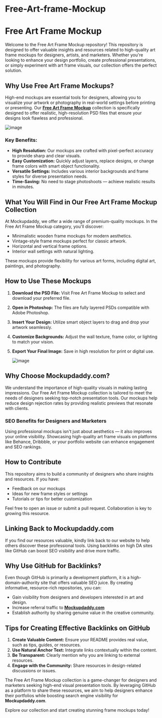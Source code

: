 # Free-Art-frame-Mockup

# Free Art Frame Mockup

Welcome to the Free Art Frame Mockup repository! This repository is designed to offer valuable insights and resources related to high-quality art frame mockups for designers, artists, and marketers. Whether you're looking to enhance your design portfolio, create professional presentations, or simply experiment with art frame visuals, our collection offers the perfect solution. 

## Why Use Free Art Frame Mockups?

High-end mockups are essential tools for designers, allowing you to visualize your artwork or photography in real-world settings before printing or presenting. Our **[Free Art Frame Mockup](https://www.mockupdaddy.com/frame-mockup)** collection is specifically designed to offer realistic, high-resolution PSD files that ensure your designs look flawless and professional.

![image](https://github.com/user-attachments/assets/3983667d-2f98-4132-b3d0-f1bfd75e575e)


### Key Benefits:

- **High Resolution:** Our mockups are crafted with pixel-perfect accuracy to provide sharp and clear visuals.
- **Easy Customization:** Quickly adjust layers, replace designs, or change frame colors with smart object functionality.
- **Versatile Settings:** Includes various interior backgrounds and frame styles for diverse presentation needs.
- **Time-Saving:** No need to stage photoshoots — achieve realistic results in minutes.

## What You Will Find in Our Free Art Frame Mockup Collection

At Mockupdaddy, we offer a wide range of premium-quality mockups. In the Free Art Frame Mockup category, you'll discover:

- Minimalistic wooden frame mockups for modern aesthetics.
- Vintage-style frame mockups perfect for classic artwork.
- Horizontal and vertical frame options.
- Interior wall settings with natural lighting.

These mockups provide flexibility for various art forms, including digital art, paintings, and photography.

## How to Use These Mockups

1. **Download the PSD File:** Visit Free Art Frame Mockup to select and download your preferred file.
2. **Open in Photoshop:** The files are fully layered PSDs compatible with Adobe Photoshop.
3. **Insert Your Design:** Utilize smart object layers to drag and drop your artwork seamlessly.
4. **Customize Backgrounds:** Adjust the wall texture, frame color, or lighting to match your vision.
5. **Export Your Final Image:** Save in high resolution for print or digital use.

   ![image](https://github.com/user-attachments/assets/e29bd8b0-0b51-4c75-9a35-64988faba7ee)


## Why Choose Mockupdaddy.com?

We understand the importance of high-quality visuals in making lasting impressions. Our Free Art Frame Mockup collection is tailored to meet the needs of designers seeking top-notch presentation tools. Our mockups help reduce design rejection rates by providing realistic previews that resonate with clients.

### SEO Benefits for Designers and Marketers

Using professional mockups isn't just about aesthetics — it also improves your online visibility. Showcasing high-quality art frame visuals on platforms like Behance, Dribbble, or your portfolio website can enhance engagement and SEO rankings.

## How to Contribute

This repository aims to build a community of designers who share insights and resources. If you have:

- Feedback on our mockups
- Ideas for new frame styles or settings
- Tutorials or tips for better customization

Feel free to open an issue or submit a pull request. Collaboration is key to growing this resource.

## Linking Back to Mockupdaddy.com

If you find our resources valuable, kindly link back to our website to help others discover these professional tools. Using backlinks on high DA sites like GitHub can boost SEO visibility and drive more traffic.

## Why Use GitHub for Backlinks?

Even though GitHub is primarily a development platform, it is a high-domain-authority site that offers valuable SEO juice. By creating informative, resource-rich repositories, you can:

- Gain visibility from designers and developers interested in art and design.
- Increase referral traffic to **[Mockupdaddy.com](https://www.mockupdaddy.com/)**
- Establish authority by sharing genuine value in the creative community.

## Tips for Creating Effective Backlinks on GitHub

1. **Create Valuable Content:** Ensure your README provides real value, such as tips, guides, or resources.
2. **Use Natural Anchor Text:** Integrate links contextually within the content.
3. **Be Transparent:** Clearly mention why you are linking to external resources.
4. **Engage with the Community:** Share resources in design-related discussions or issues.

The Free Art Frame Mockup collection is a game-changer for designers and marketers seeking high-end visual presentation tools. By leveraging GitHub as a platform to share these resources, we aim to help designers enhance their portfolios while boosting search engine visibility for **Mockupdaddy.com**. 

Explore our collection and start creating stunning frame mockups today!

